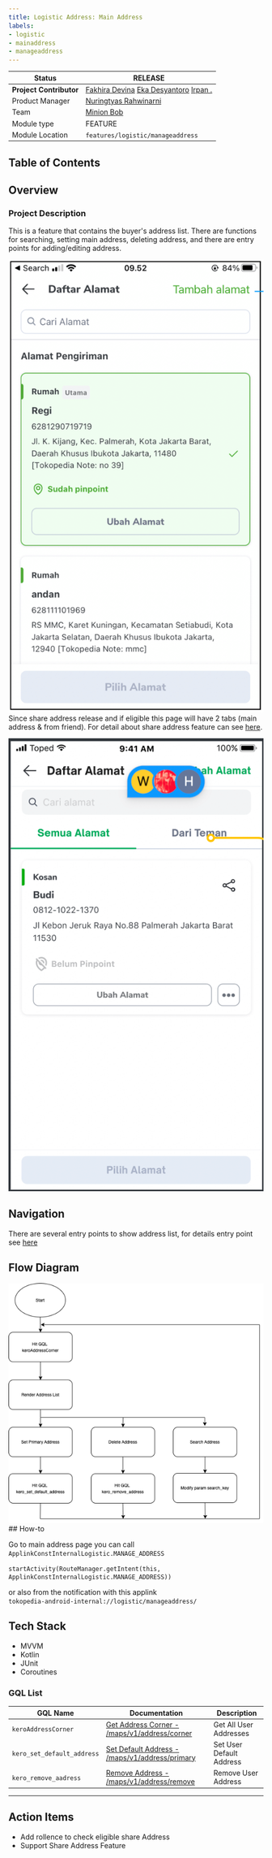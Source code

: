 ```yaml
---
title: Logistic Address: Main Address
labels:
- logistic
- mainaddress
- manageaddress
---
```



| **Status** |  <!--start status:GREEN-->RELEASE<!--end status-->  |
| --- | --- |
| **Project Contributor** | [Fakhira Devina](https://tokopedia.atlassian.net/wiki/people/61077e53b704b40068e80a8e?ref=confluence) [Eka Desyantoro](https://tokopedia.atlassian.net/wiki/people/6283196bd9ddcc006e9c7a85?ref=confluence) [Irpan .](https://tokopedia.atlassian.net/wiki/people/6253578a3bf0f0007015669c?ref=confluence)  |
| Product Manager | [Nuringtyas Rahwinarni](https://tokopedia.atlassian.net/wiki/people/5f58b98ed2c77e0075ac9865?ref=confluence)  |
| Team |  [Minion Bob](https://tokopedia.atlassian.net/people/team/2373d8a6-1afc-4f2a-aa7a-63855c273051)  |
| Module type | <!--start status:YELLOW-->FEATURE<!--end status--> |
| Module Location | `features/logistic/manageaddress` |

## Table of Contents

<!--toc-->

## Overview

### Project Description

This is a feature that contains the buyer's address list. There are functions for searching, setting main address, deleting address, and there are entry points for adding/editing address.

![](../res/mainaddress/project_description_one.png)  
Since share address release and if eligible this page will have 2 tabs (main address & from friend). For detail about share address feature can see [here](https://tokopedia.atlassian.net/wiki/spaces/PA/pages/2034631325/Logistic+Address+Share+Address).

![](../res/mainaddress/project_description_two.png)

## Navigation

There are several entry points to show address list, for details entry point see [here](https://tokopedia.atlassian.net/wiki/spaces/PA/pages/2034631638/Source+Param+Manage+Address+Entry+Point)

## Flow Diagram

![](../res/mainaddress/main_address_drawio.png)## How-to

Go to main address page you can call `ApplinkConstInternalLogistic.MANAGE_ADDRESS` 



```
startActivity(RouteManager.getIntent(this, ApplinkConstInternalLogistic.MANAGE_ADDRESS))
```

or also from the notification with this applink  
`tokopedia-android-internal://logistic/manageaddress/`

## Tech Stack

- MVVM
- Kotlin
- JUnit
- Coroutines

### GQL List



| **GQL Name** | **Documentation** | **Description** |
| --- | --- | --- |
| `keroAddressCorner` | [Get Address Corner - /maps/v1/address/corner](/wiki/spaces/LG/pages/694794650) | Get All User Addresses |
| `kero_set_default_address` | [Set Default Address - /maps/v1/address/primary](/wiki/spaces/LG/pages/572195326) | Set User Default Address |
| `kero_remove_aadress` | [Remove Address - /maps/v1/address/remove](/wiki/spaces/LG/pages/572162326) | Remove User Address |



---

## Action Items

- Add rollence to check eligible share Address
- Support Share Address Feature